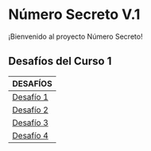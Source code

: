 # Número Secreto V.1

¡Bienvenido al proyecto Número Secreto!

## Desafíos del Curso 1

| DESAFÍOS |
| :--- |
| [Desafío 1](/NumeroSecreto%20V.1/desafiosCurso1/Desafio-1.md) |
| [Desafío 2](/NumeroSecreto%20V.1/desafiosCurso1/Desafio-2.md) |
| [Desafío 3](/NumeroSecreto%20V.1/desafiosCurso1/Desafio-3.md) |
| [Desafío 4](/NumeroSecreto%20V.1/desafiosCurso1/Desafio-4.md) |